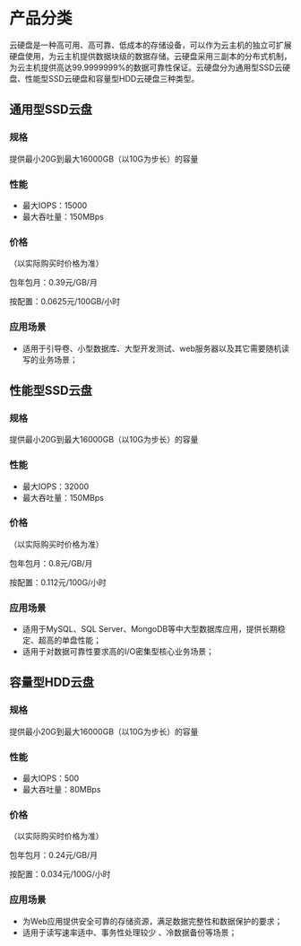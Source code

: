 # **产品分类**


云硬盘是一种高可用、高可靠、低成本的存储设备，可以作为云主机的独立可扩展硬盘使用，为云主机提供数据块级的数据存储。云硬盘采用三副本的分布式机制，为云主机提供高达99.9999999%的数据可靠性保证。云硬盘分为通用型SSD云硬盘、性能型SSD云硬盘和容量型HDD云硬盘三种类型。



## 通用型SSD云盘

### 规格

提供最小20G到最大16000GB（以10G为步长）的容量

### 性能
- 最大IOPS：15000
- 最大吞吐量：150MBps
### 价格
（以实际购买时价格为准）

包年包月：0.39元/GB/月

按配置：0.0625元/100GB/小时 

### 应用场景
- 适用于引导卷、小型数据库、大型开发测试、web服务器以及其它需要随机读写的业务场景；

## 性能型SSD云盘

### 规格

提供最小20G到最大16000GB（以10G为步长）的容量

### 性能
- 最大IOPS：32000
- 最大吞吐量：150MBps
### 价格
（以实际购买时价格为准）

包年包月：0.8元/GB/月

按配置：0.112元/100G/小时

### 应用场景
- 适用于MySQL、SQL Server、MongoDB等中大型数据库应用，提供长期稳定、超高的单盘性能；
- 适用于对数据可靠性要求高的I/O密集型核心业务场景；

## 容量型HDD云盘

### 规格

提供最小20G到最大16000GB（以10G为步长）的容量

### 性能
- 最大IOPS：500
- 最大吞吐量：80MBps
### 价格
（以实际购买时价格为准）

包年包月：0.24元/GB/月

按配置：0.034元/100G/小时

### 应用场景
- 为Web应用提供安全可靠的存储资源，满足数据完整性和数据保护的要求；
- 适用于读写速率适中、事务性处理较少 、冷数据备份等场景；



